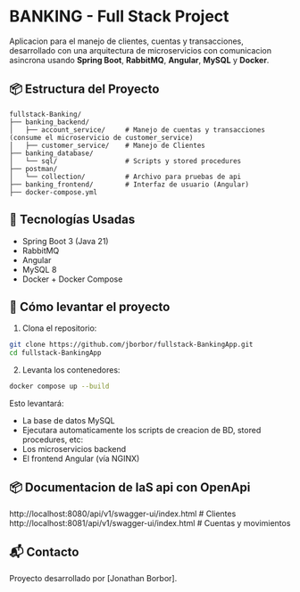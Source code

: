 # BANKING - Full Stack Project

Aplicacion para el manejo de clientes, cuentas y transacciones, desarrollado con una arquitectura de microservicios con comunicacion asincrona usando **Spring Boot**, **RabbitMQ**, **Angular**, **MySQL** y **Docker**.

## 📦 Estructura del Proyecto

```
fullstack-Banking/
├── banking_backend/
│   ├── account_service/     # Manejo de cuentas y transacciones (consume el microservicio de customer_service)
│   ├── customer_service/    # Manejo de Clientes
├── banking_database/
│   └── sql/                 # Scripts y stored procedures
├── postman/
│   └── collection/          # Archivo para pruebas de api
├── banking_frontend/        # Interfaz de usuario (Angular)
├── docker-compose.yml
```

## 🚀 Tecnologías Usadas

- Spring Boot 3 (Java 21)
- RabbitMQ
- Angular
- MySQL 8
- Docker + Docker Compose

## 🐳 Cómo levantar el proyecto

1. Clona el repositorio:

```bash
git clone https://github.com/jborbor/fullstack-BankingApp.git
cd fullstack-BankingApp
```

2. Levanta los contenedores:

```bash
docker compose up --build
```

Esto levantará:

- La base de datos MySQL
- Ejecutara automaticamente los scripts de creacion de BD, stored procedures, etc:
- Los microservicios backend
- El frontend Angular (vía NGINX)

## 📦 Documentacion de laS api con OpenApi

http://localhost:8080/api/v1/swagger-ui/index.html # Clientes
http://localhost:8081/api/v1/swagger-ui/index.html # Cuentas y movimientos

## 📬 Contacto

Proyecto desarrollado por [Jonathan Borbor].
